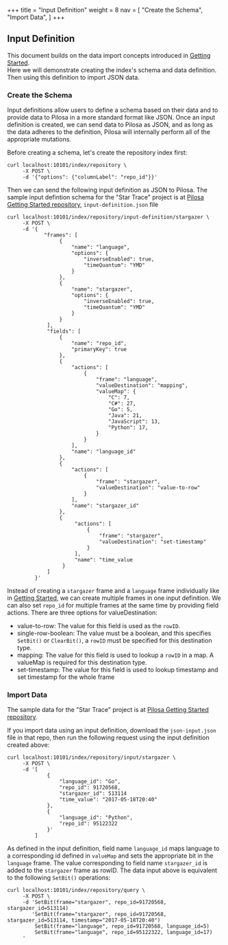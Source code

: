 +++
title = "Input Definition"
weight = 8
nav = [
    "Create the Schema",
    "Import Data",
]
+++

## Input Definition
This document builds on the data import concepts introduced in [Getting Started](../getting-started/).  
Here we will demonstrate creating the index's schema and data definition.  Then using this definition to import JSON data.

### Create the Schema

Input definitions allow users to define a schema based on their data and to provide data to Pilosa in a more standard format like JSON. Once an input definition is created, we can send data to Pilosa as JSON, and as long as the data adheres to the definition, Pilosa will internally perform all of the appropriate mutations.

Before creating a schema, let's create the repository index first:

```
curl localhost:10101/index/repository \
     -X POST \
     -d '{"options": {"columnLabel": "repo_id"}}'
```
Then we can send the following input definition as JSON to Pilosa. The sample input defintion schema for the "Star Trace" project is at [Pilosa Getting Started repository](https://github.com/pilosa/getting-started), `input-definition.json` file

```
curl localhost:10101/index/repository/input-definition/stargazer \
     -X POST \
     -d '{
            "frames": [
                 {
                     "name": "language", 
                     "options": { 
                         "inverseEnabled": true, 
                         "timeQuantum": "YMD"
                     }
                 }, 
                 {
                     "name": "stargazer", 
                     "options": {
                         "inverseEnabled": true, 
                         "timeQuantum": "YMD"
                     }
                 }
             ],
             "fields": [
                 {
                     "name": "repo_id", 
                     "primaryKey": true
                 }, 
                 {
                     "actions": [
                         {
                             "frame": "language", 
                             "valueDestination": "mapping", 
                             "valueMap": {
                                 "C": 7, 
                                 "C#": 27, 
                                 "Go": 5, 
                                 "Java": 21, 
                                 "JavaScript": 13, 
                                 "Python": 17, 
                             }
                         }
                     ], 
                     "name": "language_id"
                 }, 
                 {
                     "actions": [
                         {
                             "frame": "stargazer", 
                             "valueDestination": "value-to-row"
                         }
                     ], 
                     "name": "stargazer_id"
                 },
                 {
                      "actions": [
                          {
                              "frame": "stargazer", 
                              "valueDestination": "set-timestamp"
                          }
                      ], 
                      "name": "time_value
                  }
             ] 
         }'
```

Instead of creating a `stargazer` frame and a `language` frame individually like in [Getting Started](../getting-started/), we can create multiple frames in one input definition.
We can also set `repo_id` for multiple frames at the same time by providing field actions. There are three options for valueDestination:

 - value-to-row: The value for this field is used as the `rowID`.
 - single-row-boolean: The value must be a boolean, and this specifies `SetBit()` or `ClearBit()`, a `rowID` must be specified for this destination type.
 - mapping: The value for this field is used to lookup a `rowID` in a map. A valueMap is required for this destination type.
 - set-timestamp: The value for this field is used to lookup timestamp and set timestamp for the whole frame

### Import Data

The sample data for the "Star Trace" project is at [Pilosa Getting Started repository](https://github.com/pilosa/getting-started). 

If you import data using an input definition, download the `json-input.json` file in that repo, then run the following request using the input definition created above:

```
curl localhost:10101/index/repository/input/stargazer \
     -X POST \
     -d '[
             {
                 "language_id": "Go", 
                 "repo_id": 91720568, 
                 "stargazer_id": 513114
                 "time_value": "2017-05-18T20:40"
             }, 
             {
                 "language_id": "Python", 
                 "repo_id": 95122322
             }'
         ]
```

As defined in the input definition, field name `language_id` maps language to a corresponding id defined in `valueMap` and sets the appropriate bit in the `language` frame.  The value corresponding to field name `stargazer_id` is added to the `stargazer` frame as rowID.
The data input above is equivalent to the following `SetBit()` operations:

```
curl localhost:10101/index/repository/query \
     -X POST \
     -d 'SetBit(frame="stargazer", repo_id=91720568, stargazer_id=513114)
        'SetBit(frame="stargazer", repo_id=91720568, stargazer_id=513114, timestamp="2017-05-18T20:40")
         SetBit(frame="language", repo_id=91720568, language_id=5)
         SetBit(frame="language", repo_id=95122322, language_id=17)
     '
```
